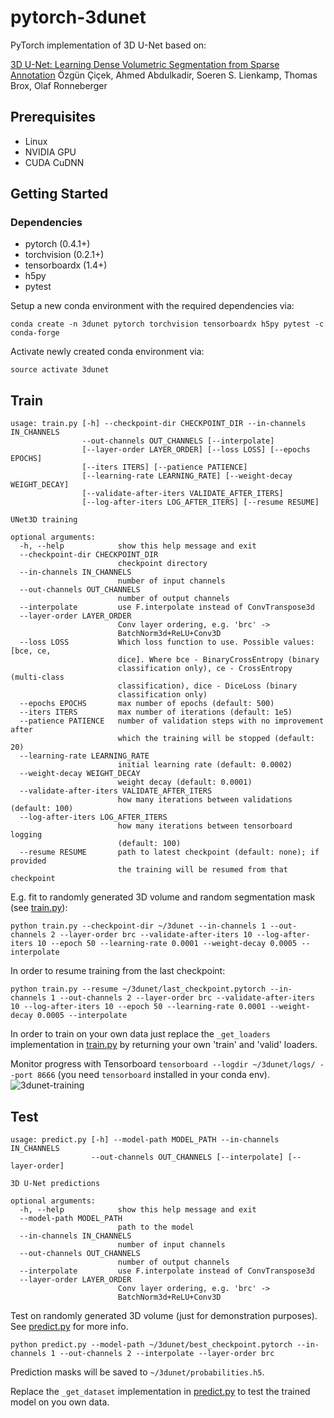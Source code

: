 # pytorch-3dunet

PyTorch implementation of 3D U-Net based on:

[3D U-Net: Learning Dense Volumetric Segmentation from Sparse Annotation](https://arxiv.org/abs/1606.06650)
Özgün Çiçek, Ahmed Abdulkadir, Soeren S. Lienkamp, Thomas Brox, Olaf Ronneberger

## Prerequisites
- Linux
- NVIDIA GPU
- CUDA CuDNN

## Getting Started

### Dependencies
- pytorch (0.4.1+)
- torchvision (0.2.1+)
- tensorboardx (1.4+)
- h5py
- pytest

Setup a new conda environment with the required dependencies via:
```
conda create -n 3dunet pytorch torchvision tensorboardx h5py pytest -c conda-forge
``` 
Activate newly created conda environment via:
```
source activate 3dunet
```

## Train
```
usage: train.py [-h] --checkpoint-dir CHECKPOINT_DIR --in-channels IN_CHANNELS
                --out-channels OUT_CHANNELS [--interpolate]
                [--layer-order LAYER_ORDER] [--loss LOSS] [--epochs EPOCHS]
                [--iters ITERS] [--patience PATIENCE]
                [--learning-rate LEARNING_RATE] [--weight-decay WEIGHT_DECAY]
                [--validate-after-iters VALIDATE_AFTER_ITERS]
                [--log-after-iters LOG_AFTER_ITERS] [--resume RESUME]

UNet3D training

optional arguments:
  -h, --help            show this help message and exit
  --checkpoint-dir CHECKPOINT_DIR
                        checkpoint directory
  --in-channels IN_CHANNELS
                        number of input channels
  --out-channels OUT_CHANNELS
                        number of output channels
  --interpolate         use F.interpolate instead of ConvTranspose3d
  --layer-order LAYER_ORDER
                        Conv layer ordering, e.g. 'brc' ->
                        BatchNorm3d+ReLU+Conv3D
  --loss LOSS           Which loss function to use. Possible values: [bce, ce,
                        dice]. Where bce - BinaryCrossEntropy (binary
                        classification only), ce - CrossEntropy (multi-class
                        classification), dice - DiceLoss (binary
                        classification only)
  --epochs EPOCHS       max number of epochs (default: 500)
  --iters ITERS         max number of iterations (default: 1e5)
  --patience PATIENCE   number of validation steps with no improvement after
                        which the training will be stopped (default: 20)
  --learning-rate LEARNING_RATE
                        initial learning rate (default: 0.0002)
  --weight-decay WEIGHT_DECAY
                        weight decay (default: 0.0001)
  --validate-after-iters VALIDATE_AFTER_ITERS
                        how many iterations between validations (default: 100)
  --log-after-iters LOG_AFTER_ITERS
                        how many iterations between tensorboard logging
                        (default: 100)
  --resume RESUME       path to latest checkpoint (default: none); if provided
                        the training will be resumed from that checkpoint
```


E.g. fit to randomly generated 3D volume and random segmentation mask (see [train.py](train.py)):
```
python train.py --checkpoint-dir ~/3dunet --in-channels 1 --out-channels 2 --layer-order brc --validate-after-iters 10 --log-after-iters 10 --epoch 50 --learning-rate 0.0001 --weight-decay 0.0005 --interpolate       
```
In order to resume training from the last checkpoint:
```
python train.py --resume ~/3dunet/last_checkpoint.pytorch --in-channels 1 --out-channels 2 --layer-order brc --validate-after-iters 10 --log-after-iters 10 --epoch 50 --learning-rate 0.0001 --weight-decay 0.0005 --interpolate        
```
In order to train on your own data just replace the `_get_loaders` implementation in [train.py](train.py) by returning your own 'train' and 'valid' loaders.

Monitor progress with Tensorboard `tensorboard --logdir ~/3dunet/logs/ --port 8666` (you need `tensorboard` installed in your conda env).
![3dunet-training](https://user-images.githubusercontent.com/706781/45916217-9626d580-be62-11e8-95c3-508e2719c915.png)


## Test
```
usage: predict.py [-h] --model-path MODEL_PATH --in-channels IN_CHANNELS
                  --out-channels OUT_CHANNELS [--interpolate] [--layer-order]

3D U-Net predictions

optional arguments:
  -h, --help            show this help message and exit
  --model-path MODEL_PATH
                        path to the model
  --in-channels IN_CHANNELS
                        number of input channels
  --out-channels OUT_CHANNELS
                        number of output channels
  --interpolate         use F.interpolate instead of ConvTranspose3d
  --layer-order LAYER_ORDER
                        Conv layer ordering, e.g. 'brc' ->
                        BatchNorm3d+ReLU+Conv3D

```

Test on randomly generated 3D volume (just for demonstration purposes). See [predict.py](predict.py) for more info.
```
python predict.py --model-path ~/3dunet/best_checkpoint.pytorch --in-channels 1 --out-channels 2 --interpolate --layer-order brc
```
Prediction masks will be saved to `~/3dunet/probabilities.h5`.

Replace the `_get_dataset` implementation in [predict.py](predict.py) to test the trained model on you own data.
